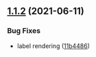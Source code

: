 ## [1.1.2](https://github.com/trutoo/funnel-graph/compare/v1.1.1...v1.1.2) (2021-06-11)


### Bug Fixes

* label rendering ([11b4486](https://github.com/trutoo/funnel-graph/commit/11b4486fc4ef00f53bae83d24e8e912d95e741b3))

